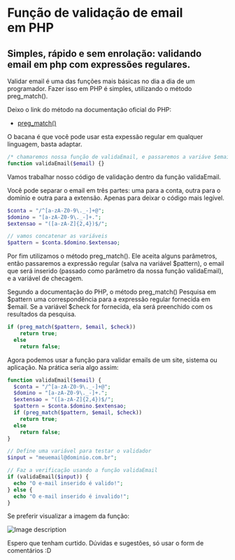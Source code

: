 # Função de validação de email em PHP

## Simples, rápido e sem enrolação: validando email em php com expressões regulares.

Validar email é uma das funções mais básicas no dia a dia de um programador. Fazer isso em PHP é simples, utilizando o método preg_match().

Deixo o link do método na documentação oficial do PHP:

* [preg_match()](https://www.php.net/manual/pt_BR/function.preg-match.php)

O bacana é que você pode usar esta expessão regular em qualquer linguagem, basta adaptar.

```php
/* chamaremos nossa função de validaEmail, e passaremos a variáve $email por parâmetro*/
function validaEmail($email) {}
```

Vamos trabalhar nosso código de validação dentro da função validaEmail.

Você pode separar o email em três partes: uma para a conta, outra para o domínio e outra para a extensão. Apenas para deixar o código mais legível.

```php
$conta = "/^[a-zA-Z0-9\._-]+@";
$domino = "[a-zA-Z0-9\._-]+.";
$extensao = "([a-zA-Z]{2,4})$/";

// vamos concatenar as variáveis
$pattern = $conta.$domino.$extensao;
```

Por fim utilizamos o método preg_match(). Ele aceita alguns parâmetros, então passaremos a expressão regular (salva na variável $pattern), o email que será inserido (passado como parâmetro da nossa função validaEmail), e a variável de checagem.

Segundo a documentação do PHP, o método preg_match() Pesquisa em $pattern uma correspondência para a expressão regular fornecida em $email. Se a variável $check for fornecida, ela será preenchido com os resultados da pesquisa. 

```php
if (preg_match($pattern, $email, $check))
    return true;
  else
    return false;
```

Agora podemos usar a função para validar emails de um site, sistema ou aplicação. Na prática seria algo assim:

```php
function validaEmail($email) {
  $conta = "/^[a-zA-Z0-9\._-]+@";
  $domino = "[a-zA-Z0-9\._-]+.";
  $extensao = "([a-zA-Z]{2,4})$/";
  $pattern = $conta.$domino.$extensao;
  if (preg_match($pattern, $email, $check))
    return true;
  else
    return false;
}

// Define uma variável para testar o validador
$input = "meuemail@dominio.com.br";

// Faz a verificação usando a função validaEmail
if (validaEmail($input)) {
  echo "O e-mail inserido é valido!";
} else {
  echo "O e-mail inserido é invalido!";
}
```

Se preferir visualizar a imagem da função:

![Image description](https://dev-to-uploads.s3.amazonaws.com/uploads/articles/fbszh4nkiwb2qht0sa3p.png)

Espero que tenham curtido. Dúvidas e sugestões, só usar o form de comentários :D